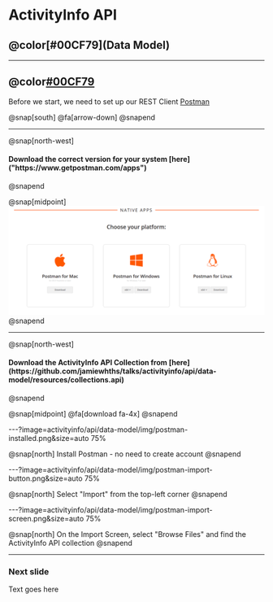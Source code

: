 # ActivityInfo API
## @color[#00CF79](Data Model)

---

## @color[#00CF79](Set-up)

Before we start, we need to set up our REST Client [Postman](https://www.getpostman.com/)

@snap[south]
@fa[arrow-down]
@snapend

---

@snap[north-west]
<h4>Download the correct version for your system [here]("https://www.getpostman.com/apps")</h4>
@snapend

@snap[midpoint]
![](activityinfo/api/data-model/img/postman-apps.png)
@snapend

---

@snap[north-west]
<h4>Download the ActivityInfo API Collection from [here](https://github.com/jamiewhths/talks/activityinfo/api/data-model/resources/collections.api)</h4>
@snapend

@snap[midpoint]
@fa[download fa-4x]
@snapend

---?image=activityinfo/api/data-model/img/postman-installed.png&size=auto 75%

@snap[north]
Install Postman - no need to create account
@snapend

---?image=activityinfo/api/data-model/img/postman-import-button.png&size=auto 75%

@snap[north]
Select "Import" from the top-left corner
@snapend

---?image=activityinfo/api/data-model/img/postman-import-screen.png&size=auto 75%

@snap[north]
On the Import Screen, select "Browse Files" and find the ActivityInfo API collection
@snapend

---

### Next slide

Text goes here
